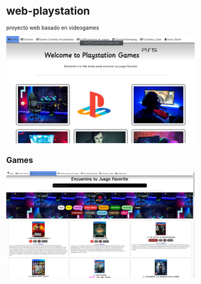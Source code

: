 # web-playstation
proyecto web basado en  videogames

![Web](./assets/main.png)
## Games
![Web](./assets/web.png)